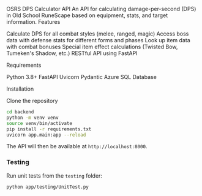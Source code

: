 OSRS DPS Calculator API
An API for calculating damage-per-second (DPS) in Old School RuneScape based on equipment, stats, and target information.
Features

Calculate DPS for all combat styles (melee, ranged, magic)
Access boss data with defense stats for different forms and phases
Look up item data with combat bonuses
Special item effect calculations (Twisted Bow, Tumeken's Shadow, etc.)
RESTful API using FastAPI

Requirements

Python 3.8+
FastAPI
Uvicorn
Pydantic
Azure SQL Database

Installation

Clone the repository


```bash
cd backend
python -m venv venv
source venv/bin/activate
pip install -r requirements.txt
uvicorn app.main:app --reload
```

The API will then be available at `http://localhost:8000`.

### Testing

Run unit tests from the `testing` folder:

```bash
python app/testing/UnitTest.py
```

